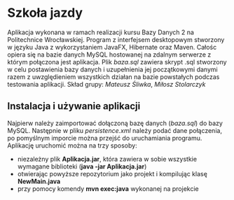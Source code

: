 # Szkoła jazdy

Aplikacja wykonana w ramach realizacji kursu Bazy Danych 2 na Politechnice Wrocławskiej. Program z interfejsem desktopowym stworzony w języku Java z wykorzystaniem JavaFX, Hibernate oraz Maven. Całośc opiera się na bazie danych MySQL hostowanej na zdalnym serwerze z którym połączona jest aplikacja. Plik *baza.sql* zawiera skrypt .sql stworzony w celu postawienia bazy danych i uzupełnienia jej początkowymi danymi razem z uwzględieniem wszystkich działan na bazie powstałych podczas testowania aplikacji. 
Skład grupy: *Mateusz Śliwka*, *Miłosz Stolarczyk*

## Instalacja i używanie aplikacji
Najpierw należy zaimportować dołączoną bazę danych (*baza.sql*) do bazy MySQL. Następnie w pliku *persistence.xml* należy podać dane połączenia, po pomyślnym imporcie można przejść do uruchamiania programu.
Aplikację uruchomić można na trzy sposoby:
* niezależny plik **Aplikacja.jar**, która zawiera w sobie wszystkie wymagane biblioteki (**java -jar Aplikacja.jar**)
* otwierając powyższe repozytorium jako projekt i kompilując klasę **NewMain.java**
* przy pomocy komendy **mvn exec:java** wykonanej na projekcie